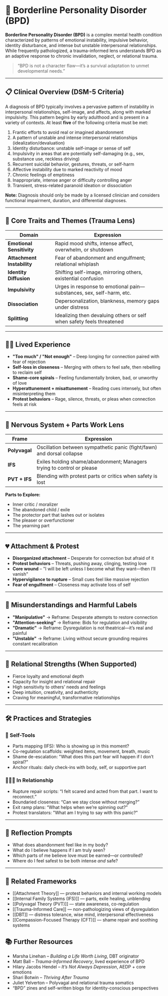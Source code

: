 <!-- @format -->

# 🧩 Borderline Personality Disorder (BPD)

**Borderline Personality Disorder (BPD)** is a complex mental health condition characterized by patterns of emotional instability, impulsive behavior, identity disturbance, and intense but unstable interpersonal relationships. While frequently pathologized, a trauma-informed lens understands BPD as an adaptive response to chronic invalidation, neglect, or relational trauma.

> “BPD is not a character flaw—it’s a survival adaptation to unmet developmental needs.”

---

## 📋 Clinical Overview (DSM-5 Criteria)

A diagnosis of BPD typically involves a pervasive pattern of instability in interpersonal relationships, self-image, and affects, along with marked impulsivity. This pattern begins by early adulthood and is present in a variety of contexts. At least **five** of the following criteria must be met:

1. Frantic efforts to avoid real or imagined abandonment
2. A pattern of unstable and intense interpersonal relationships (idealization/devaluation)
3. Identity disturbance: unstable self-image or sense of self
4. Impulsivity in areas that are potentially self-damaging (e.g., sex, substance use, reckless driving)
5. Recurrent suicidal behavior, gestures, threats, or self-harm
6. Affective instability due to marked reactivity of mood
7. Chronic feelings of emptiness
8. Inappropriate, intense anger or difficulty controlling anger
9. Transient, stress-related paranoid ideation or dissociation

**Note:** Diagnosis should only be made by a licensed clinician and considers functional impairment, duration, and differential diagnoses.

---

## 🧠 Core Traits and Themes (Trauma Lens)

| Domain                     | Expression                                                            |
| -------------------------- | --------------------------------------------------------------------- |
| **Emotional Sensitivity**  | Rapid mood shifts, intense affect, overwhelm, or shutdown             |
| **Attachment Instability** | Fear of abandonment and engulfment; relational whiplash               |
| **Identity Diffusion**     | Shifting self-image, mirroring others, existential confusion          |
| **Impulsivity**            | Urges in response to emotional pain—substances, sex, self-harm, etc.  |
| **Dissociation**           | Depersonalization, blankness, memory gaps under distress              |
| **Splitting**              | Idealizing then devaluing others or self when safety feels threatened |

---

## 🧍‍♀️ Lived Experience

- **"Too much" / "Not enough"** – Deep longing for connection paired with fear of rejection
- **Self-loss in closeness** – Merging with others to feel safe, then rebelling to reclaim self
- **Shame-core spirals** – Feeling fundamentally broken, bad, or unworthy of love
- **Hyperattunement + misattunement** – Reading cues intensely, but often misinterpreting them
- **Protest behaviors** – Rage, silence, threats, or pleas when connection feels at risk

---

## 🧠 Nervous System + Parts Work Lens

| Frame         | Expression                                                             |
| ------------- | ---------------------------------------------------------------------- |
| **Polyvagal** | Oscillation between sympathetic panic (fight/fawn) and dorsal collapse |
| **IFS**       | Exiles holding shame/abandonment; Managers trying to control or please |
| **PVT + IFS** | Blending with protest parts or critics when safety is lost             |

**Parts to Explore:**

- Inner critic / moralizer
- The abandoned child / exile
- The protector part that lashes out or isolates
- The pleaser or overfunctioner
- The yearning part

---

## 💔 Attachment & Protest

- **Disorganized attachment** – Desperate for connection but afraid of it
- **Protest behaviors** – Threats, pushing away, clinging, testing love
- **Core wound** – "I will be left unless I become what they want—then I’ll vanish"
- **Hypervigilance to rupture** – Small cues feel like massive rejection
- **Fear of engulfment** – Closeness may activate loss of self

---

## 🛑 Misunderstandings and Harmful Labels

- **"Manipulative"** → Reframe: Desperate attempts to restore connection
- **"Attention-seeking"** → Reframe: Bids for regulation and visibility
- **"Dramatic"** → Reframe: Dysregulation is not theatrical—it’s real and painful
- **"Unstable"** → Reframe: Living without secure grounding requires constant recalibration

---

## 🌱 Relational Strengths (When Supported)

- Fierce loyalty and emotional depth
- Capacity for insight and relational repair
- High sensitivity to others' needs and feelings
- Deep intuition, creativity, and authenticity
- Craving for meaningful, transformative relationships

---

## 🛠 Practices and Strategies

### 📌 Self-Tools

- Parts mapping (IFS): Who is showing up in this moment?
- Co-regulation scaffolds: weighted items, movement, breath, music
- Shame de-escalation: "What does this part fear will happen if I don’t spiral?"
- Anchor rituals: daily check-ins with body, self, or supportive part

### 🧑‍🤝‍🧑 In Relationship

- Rupture repair scripts: “I felt scared and acted from that part. I want to reconnect.”
- Boundaried closeness: “Can we stay close without merging?”
- Exit ramp plans: “What helps when we’re spinning out?”
- Protest translators: "What am I trying to say with this panic?"

---

## 💬 Reflection Prompts

- What does abandonment feel like in my body?
- What do I believe happens if I am truly seen?
- Which parts of me believe love must be earned—or controlled?
- Where do I feel safest to be both intense _and_ safe?

---

## 🔗 Related Frameworks

- [[Attachment Theory]] — protest behaviors and internal working models
- [[Internal Family Systems (IFS)]] — parts, exile healing, unblending
- [[Polyvagal Theory (PVT)]] — state awareness, co-regulation
- [[Trauma-Informed Care]] — non-pathologizing views of dysregulation
- [[DBT]] — distress tolerance, wise mind, interpersonal effectiveness
- [[Compassion-Focused Therapy (CFT)]] — shame repair and soothing systems

## 📚 Further Resources

- Marsha Linehan – _Building a Life Worth Living_, DBT originator
- Matt Ball – _Trauma-Informed Recovery_, lived experience of BPD
- Hilary Jacobs Hendel – _It’s Not Always Depression_, AEDP + core emotions
- Shari Botwin – _Thriving After Trauma_
- Juliet Yelverton – Polyvagal and relational trauma somatics
- “BPD” zines and self-written blogs for identity-conscious perspectives
